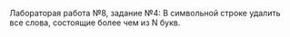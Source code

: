 Лабораторая работа №8, задание №4: В символьной строке удалить все слова, состоящие более чем из N букв. 
